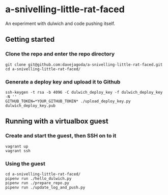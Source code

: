 # a-snivelling-little-rat-faced

An experiment with dulwich and code pushing itself.

## Getting started

### Clone the repo and enter the repo directory

```
git clone git@github.com:davejagoda/a-snivelling-little-rat-faced.git
cd a-snivelling-little-rat-faced/
```

### Generate a deploy key and upload it to Github

```
ssh-keygen -t rsa -b 4096 -C dulwich_deploy_key -f dulwich_deploy_key -N ''
GITHUB_TOKEN=*YOUR_GITHUB_TOKEN* ./upload_deploy_key.py dulwich_deploy_key.pub
```

## Running with a virtualbox guest

### Create and start the guest, then SSH on to it

```
vagrant up
vagrant ssh
```

### Using the guest

```
cd a-snivelling-little-rat-faced/
pipenv run ./hello_dulwich.py
pipenv run ./prepare_repo.py
pipenv run ./update_log_and_push.py
```

